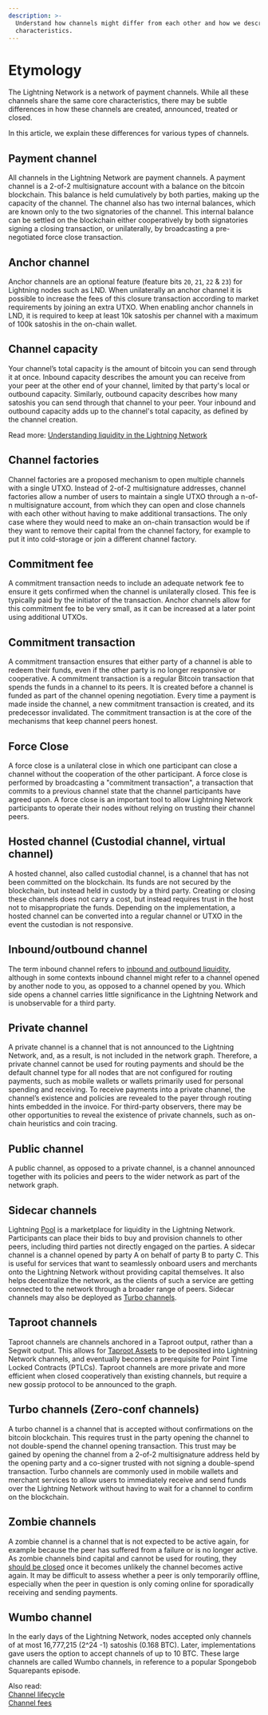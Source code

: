 ```yaml
---
description: >-
  Understand how channels might differ from each other and how we describe their
  characteristics.
---
```


# Etymology

The Lightning Network is a network of payment channels. While all these channels share the same core characteristics, there may be subtle differences in how these channels are created, announced, treated or closed.

In this article, we explain these differences for various types of channels.

## Payment channel <a href="#docs-internal-guid-def45c7d-7fff-45bc-4e4e-ad87940fad49" id="docs-internal-guid-def45c7d-7fff-45bc-4e4e-ad87940fad49"></a>

All channels in the Lightning Network are payment channels. A payment channel is a 2-of-2 multisignature account with a balance on the bitcoin blockchain. This balance is held cumulatively by both parties, making up the capacity of the channel. The channel also has two internal balances, which are known only to the two signatories of the channel. This internal balance can be settled on the blockchain either cooperatively by both signatories signing a closing transaction, or unilaterally, by broadcasting a pre-negotiated force close transaction.

## Anchor channel

Anchor channels are an optional feature (feature bits `20`, `21`, `22` & `23`) for Lightning nodes such as LND. When unilaterally an anchor channel it is possible to increase the fees of this closure transaction according to market requirements by joining an extra UTXO. When enabling anchor channels in LND, it is required to keep at least 10k satoshis per channel with a maximum of 100k satoshis in the on-chain wallet.

## Channel capacity

Your channel’s total capacity is the amount of bitcoin you can send through it at once. Inbound capacity describes the amount you can receive from your peer at the other end of your channel, limited by that party's local or outbound capacity. Similarly, outbound capacity describes how many satoshis you can send through that channel to your peer. Your inbound and outbound capacity adds up to the channel's total capacity, as defined by the channel creation.

Read more: [Understanding liquidity in the Lightning Network](https://docs.lightning.engineering/the-lightning-network/liquidity/understanding-liquidity)

## Channel factories

Channel factories are a proposed mechanism to open multiple channels with a single UTXO. Instead of 2-of-2 multisignature addresses, channel factories allow a number of users to maintain a single UTXO through a n-of-n multisignature account, from which they can open and close channels with each other without having to make additional transactions. The only case where they would need to make an on-chain transaction would be if they want to remove their capital from the channel factory, for example to put it into cold-storage or join a different channel factory.

## Commitment fee

A commitment transaction needs to include an adequate network fee to ensure it gets confirmed when the channel is unilaterally closed. This fee is typically paid by the initiator of the transaction. Anchor channels allow for this commitment fee to be very small, as it can be increased at a later point using additional UTXOs.

## Commitment transaction

A commitment transaction ensures that either party of a channel is able to redeem their funds, even if the other party is no longer responsive or cooperative. A commitment transaction is a regular Bitcoin transaction that spends the funds in a channel to its peers. It is created before a channel is funded as part of the channel opening negotiation. Every time a payment is made inside the channel, a new commitment transaction is created, and its predecessor invalidated. The commitment transaction is at the core of the mechanisms that keep channel peers honest.

## Force Close

A force close is a unilateral close in which one participant can close a channel without the cooperation of the other participant. A force close is performed by broadcasting a "commitment transaction", a transaction that commits to a previous channel state that the channel participants have agreed upon. A force close is an important tool to allow Lightning Network participants to operate their nodes without relying on trusting their channel peers.

## Hosted channel (Custodial channel, virtual channel)

A hosted channel, also called custodial channel, is a channel that has not been committed on the blockchain. Its funds are not secured by the blockchain, but instead held in custody by a third party. Creating or closing these channels does not carry a cost, but instead requires trust in the host not to misappropriate the funds. Depending on the implementation, a hosted channel can be converted into a regular channel or UTXO in the event the custodian is not responsive.

## Inbound/outbound channel

The term inbound channel refers to [inbound and outbound liquidity](https://docs.lightning.engineering/the-lightning-network/liquidity/how-to-get-inbound-capacity-on-the-lightning-network), although in some contexts inbound channel might refer to a channel opened by another node to you, as opposed to a channel opened by you. Which side opens a channel carries little significance in the Lightning Network and is unobservable for a third party.

## Private channel

A private channel is a channel that is not announced to the Lightning Network, and, as a result, is not included in the network graph. Therefore, a private channel cannot be used for routing payments and should be the default channel type for all nodes that are not configured for routing payments, such as mobile wallets or wallets primarily used for personal spending and receiving. To receive payments into a private channel, the channel’s existence and policies are revealed to the payer through routing hints embedded in the invoice. For third-party observers, there may be other opportunities to reveal the existence of private channels, such as on-chain heuristics and coin tracing.

## Public channel

A public channel, as opposed to a private channel, is a channel announced together with its policies and peers to the wider network as part of the network graph.

## Sidecar channels

Lightning [Pool](../../lightning-network-tools/pool/) is a marketplace for liquidity in the Lightning Network. Participants can place their bids to buy and provision channels to other peers, including third parties not directly engaged on the parties. A sidecar channel is a channel opened by party A on behalf of party B to party C. This is useful for services that want to seamlessly onboard users and merchants onto the Lightning Network without providing capital themselves. It also helps decentralize the network, as the clients of such a service are getting connected to the network through a broader range of peers. Sidecar channels may also be deployed as [Turbo channels](etymology.md#turbo-channels-zero-conf-channels).

## Taproot channels

Taproot channels are channels anchored in a Taproot output, rather than a Segwit output. This allows for [Taproot Assets](../taproot-assets/) to be deposited into Lightning Network channels, and eventually becomes a prerequisite for Point Time Locked Contracts (PTLCs). Taproot channels are more private and more efficient when closed cooperatively than existing channels, but require a new gossip protocol to be announced to the graph.&#x20;

## Turbo channels (Zero-conf channels)

A turbo channel is a channel that is accepted without confirmations on the bitcoin blockchain. This requires trust in the party opening the channel to not double-spend the channel opening transaction. This trust may be gained by opening the channel from a 2-of-2 multisignature address held by the opening party and a co-signer trusted with not signing a double-spend transaction. Turbo channels are commonly used in mobile wallets and merchant services to allow users to immediately receive and send funds over the Lightning Network without having to wait for a channel to confirm on the blockchain.

## Zombie channels

A zombie channel is a channel that is not expected to be active again, for example because the peer has suffered from a failure or is no longer active. As zombie channels bind capital and cannot be used for routing, they [should be closed](../../lightning-network-tools/lnd/recovery-planning-for-failure.md) once it becomes unlikely the channel becomes active again. It may be difficult to assess whether a peer is only temporarily offline, especially when the peer in question is only coming online for sporadically receiving and sending payments.

## Wumbo channel

In the early days of the Lightning Network, nodes accepted only channels of at most 16,777,215 (2^24 -1) satoshis (0.168 BTC). Later, implementations gave users the option to accept channels of up to 10 BTC. These large channels are called Wumbo channels, in reference to a popular Spongebob Squarepants episode.

Also read:\
[Channel lifecycle](lifecycle-of-a-payment-channel.md)\
[Channel fees](../../lightning-network-tools/lnd/channel-fees.md)
